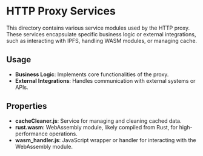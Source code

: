 # HTTP Proxy Services

This directory contains various service modules used by the HTTP proxy. These services encapsulate specific business logic or external integrations, such as interacting with IPFS, handling WASM modules, or managing cache.

## Usage

- **Business Logic**: Implements core functionalities of the proxy.
- **External Integrations**: Handles communication with external systems or APIs.

## Properties

- **cacheCleaner.js**: Service for managing and cleaning cached data.
- **rust.wasm**: WebAssembly module, likely compiled from Rust, for high-performance operations.
- **wasm_handler.js**: JavaScript wrapper or handler for interacting with the WebAssembly module.
